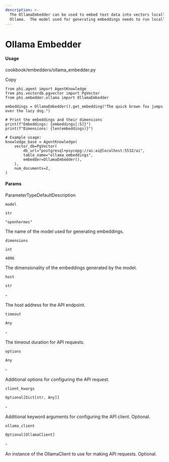 ```yaml
---
description: >-
  The OllamaEmbedder can be used to embed text data into vectors locally using
  Ollama.  The model used for generating embeddings needs to run locally.
---
```


# Ollama Embedder

#### Usage <a href="#usage" id="usage"></a>

cookbook/embedders/ollama\_embedder.py

Copy

```
from phi.agent import AgentKnowledge
from phi.vectordb.pgvector import PgVector
from phi.embedder.ollama import OllamaEmbedder

embeddings = OllamaEmbedder().get_embedding("The quick brown fox jumps over the lazy dog.")

# Print the embeddings and their dimensions
print(f"Embeddings: {embeddings[:5]}")
print(f"Dimensions: {len(embeddings)}")

# Example usage:
knowledge_base = AgentKnowledge(
    vector_db=PgVector(
        db_url="postgresql+psycopg://ai:ai@localhost:5532/ai",
        table_name="ollama_embeddings",
        embedder=OllamaEmbedder(),
    ),
    num_documents=2,
)
```

#### [​](https://docs.phidata.com/embedder/ollama#params)Params <a href="#params" id="params"></a>

ParameterTypeDefaultDescription

`model`

`str`

`"openhermes"`

The name of the model used for generating embeddings.

`dimensions`

`int`

`4096`

The dimensionality of the embeddings generated by the model.

`host`

`str`

\-

The host address for the API endpoint.

`timeout`

`Any`

\-

The timeout duration for API requests.

`options`

`Any`

\-

Additional options for configuring the API request.

`client_kwargs`

`Optional[Dict[str, Any]]`

\-

Additional keyword arguments for configuring the API client. Optional.

`ollama_client`

`Optional[OllamaClient]`

\-

An instance of the OllamaClient to use for making API requests. Optional.
